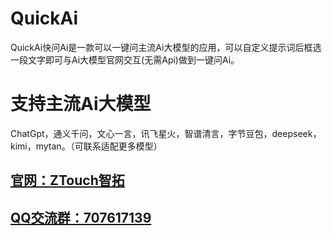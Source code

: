 # QuickAi
QuickAi快问Ai是一款可以一键问主流Ai大模型的应用，可以自定义提示词后框选一段文字即可与Ai大模型官网交互(无需Api)做到一键问Ai。
# 支持主流Ai大模型
ChatGpt，通义千问，文心一言，讯飞星火，智谱清言，字节豆包，deepseek，kimi，mytan。（可联系适配更多模型）
## [官网：ZTouch智拓](https://ztough.cn) 
## [QQ交流群：707617139](https://qm.qq.com/cgi-bin/qm/qr?k=Bvs2uQxc0rCDzn0Wklaw76wfUdxO1dV2&jump_from=webapi&authKey=vTkp0Nojj6owKfLwmPCRWSc2qdkUzP5FLmhU9SIdkSoR8pp4i/PinyGmh5rxfO8m)